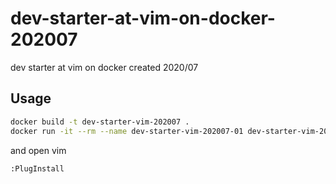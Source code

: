 # dev-starter-at-vim-on-docker-202007

dev starter at vim on docker created 2020/07



## Usage

```bash
docker build -t dev-starter-vim-202007 .
docker run -it --rm --name dev-starter-vim-202007-01 dev-starter-vim-202007 /bin/bash
```



and open vim

```vim
:PlugInstall
```


